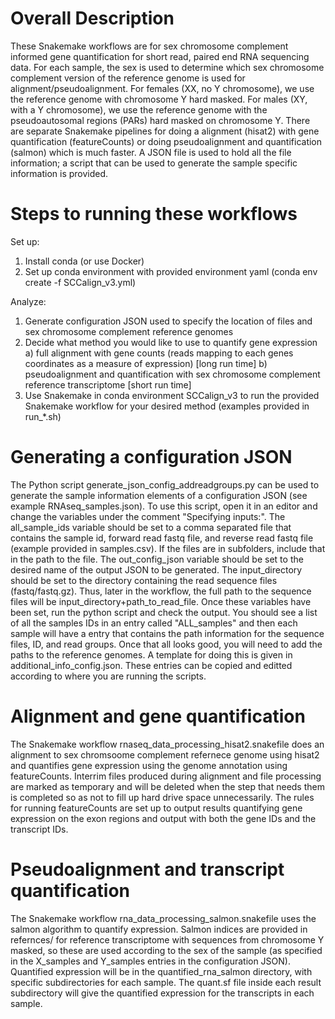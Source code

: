 # Overall Description

These Snakemake workflows are for sex chromosome complement informed gene quantification for short read, paired end RNA sequencing data.  For each sample, the sex is used to determine which sex chromosome complement version of the reference genome is used for alignment/pseudoalignment.  For females (XX, no Y chromosome),  we use the reference genome with chromosome Y hard masked.  For males (XY, with a Y chromosome), we use the reference genome with the pseudoautosomal regions (PARs) hard masked on chromosome Y.  There are separate Snakemake pipelines for doing a alignment (hisat2) with gene quantification (featureCounts) or doing pseudoalignment and quantification (salmon) which is much faster.  A JSON file is used to hold all the file information; a script that can be used to generate the sample specific information is provided.  

# Steps to running these workflows

Set up: 
1) Install conda (or use Docker)
2) Set up conda environment with provided environment yaml (conda env create -f SCCalign_v3.yml)

Analyze:
1) Generate configuration JSON used to specify the location of files and sex chromosome complement reference genomes
2) Decide what method you would like to use to quantify gene expression
a) full alignment with gene counts (reads mapping to each genes coordinates as a measure of expression) [long run time]
b) pseudoalignment and quantification with sex chromosome complement reference transcriptome [short run time]
3) Use Snakemake in conda environment SCCalign_v3 to run the provided Snakemake workflow for your desired method (examples provided in run_*.sh)

# Generating a configuration JSON

The Python script generate_json_config_addreadgroups.py can be used to generate the sample information elements of a configuration JSON (see example RNAseq_samples.json).  To use this script, open it in an editor and change the variables under the comment "Specifying inputs:".  The all_sample_ids variable should be set to a comma separated file that contains the sample id, forward read fastq file, and reverse read fastq file (example provided in samples.csv).  If the files are in subfolders, include that in the path to the file.  The out_config_json variable should be set to the desired name of the output JSON to be generated.  The input_directory should be set to the directory containing the read sequence files (fastq/fastq.gz).  Thus, later in the workflow, the full path to the sequence files will be input_directory+path_to_read_file.  Once these variables have been set, run the python script and check the output.  You should see a list of all the samples IDs in an entry called "ALL_samples" and then each sample will have a entry that contains the path information for the sequence files, ID, and read groups.  Once that all looks good, you will need to add the paths to the reference genomes.  A template for doing this is given in additional_info_config.json.  These entries can be copied and editted according to where you are running the scripts.  

# Alignment and gene quantification

The Snakemake workflow rnaseq_data_processing_hisat2.snakefile does an alignment to sex chromsoome complement refernece genome using hisat2 and quantifies gene expression using the genome annotation using featureCounts.  Interrim files produced during alignment and file processing are marked as temporary and will be deleted when the step that needs them is completed so as not to fill up hard drive space unnecessarily.  The rules for running featureCounts are set up to output results quantifying gene expression on the exon regions and output with both the gene IDs and the transcript IDs.

# Pseudoalignment and transcript quantification

The Snakemake workflow rna_data_processing_salmon.snakefile uses the salmon algorithm to quantify expression.  Salmon indices are provided in refernces/ for reference transcriptome with sequences from chromosome Y masked, so these are used according to the sex of the sample (as specified in the X_samples and Y_samples entries in the configuration JSON).  Quantified expression will be in the quantified_rna_salmon directory, with specific subdirectories for each sample.  The quant.sf file inside each result subdirectory will give the quantified expression for the transcripts in each sample.
